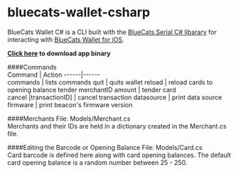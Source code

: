 # bluecats-wallet-csharp

BlueCats Wallet C# is a CLI built with the [BlueCats.Serial C# libarary](https://github.com/bluecats/bluecats-serial-csharp) for interacting with [BlueCats Wallet for iOS](https://github.com/bluecats/bluecats-wallet-ios).

**[Click here](https://github.com/bluecats/bluecats-wallet-csharp/releases) to download app binary**

####Commands  
Command | Action
------|------  
commands | lists commands
quit     | quits wallet
reload   | reload cards to opening balance
tender merchantID amount | tender card   
cancel [transactionID] | cancel transaction
datasource | print data source
firmware | print beacon's firmware version

####Merchants
File: Models/Merchant.cs   
Merchants and their IDs are held in a dictionary created in the Merchant.cs file.

####Editing the Barcode or Opening Balance
File: Models/Card.cs  
Card barcode is defined here along with card opening balances.  The default card opening balance is a random number between 25 - 250.

